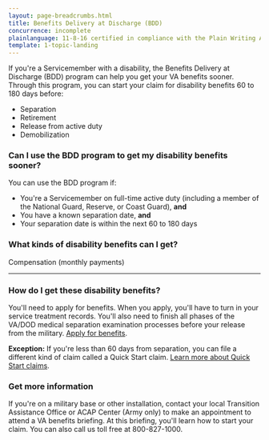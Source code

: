 ```yaml
---
layout: page-breadcrumbs.html
title: Benefits Delivery at Discharge (BDD)
concurrence: incomplete
plainlanguage: 11-8-16 certified in compliance with the Plain Writing Act
template: 1-topic-landing
---
```


<div class="va-introtext">

If you're a Servicemember with a disability, the Benefits Delivery at Discharge (BDD) program can help you get your VA benefits sooner. Through this program, you can start your claim for disability benefits 60 to 180 days before:

</div>

- Separation 
- Retirement
- Release from active duty
- Demobilization


<div class="call-out" markdown="1">

### Can I use the BDD program to get my disability benefits sooner?

You can use the BDD program if:

-	You're a Servicemember on full-time active duty (including a member of the National Guard, Reserve, or Coast Guard), **and**
- You have a known separation date, **and**
-	Your separation date is within the next 60 to 180 days

</div>

### What kinds of disability benefits can I get?

Compensation (monthly payments)

-----

### How do I get these disability benefits? 

You'll need to apply for benefits. When you apply, you'll have to turn in your service treatment records. You'll also need to finish all phases of the VA/DOD medical separation examination processes before your release from the military. [Apply for benefits](https://www.vets.gov/disability-benefits/apply-for-benefits/).

**Exception:** If you're less than 60 days from separation, you can file a different kind of claim called a Quick Start claim. [Learn more about Quick Start claims](/disability-benefits/claims-process/claim-types/predischarge-claim/quick-start/index.html).

### Get more information
If you're on a military base or other installation, contact your local Transition Assistance Office or ACAP Center (Army only) to make an appointment to attend a VA benefits briefing. At this briefing, you'll learn how to start your claim. You can also call us toll free at 
<span class="tel">800-827-1000</span>.
